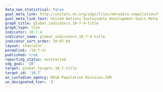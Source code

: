 ```yaml
---
data_non_statistical: false
goal_meta_link: http://unstats.un.org/sdgs/files/metadata-compilation/Metadata-Goal-10.pdf
goal_meta_link_text: United Nations Sustainable Development Goals Metadata (pdf 564kB)
graph_title: global_indicators.10-7-4-title
graph_type: line
indicator: 10.7.4
indicator_name: global_indicators.10-7-4-title
indicator_sort_order: 10-07-04
layout: indicator
permalink: /10-7-4/
published: true
reporting_status: notstarted
sdg_goal: '10'
target: global_targets.10-7-title
target_id: '10.7'
un_custodian_agency: DESA Population Division,IOM
un_designated_tier: '3'
---
```

